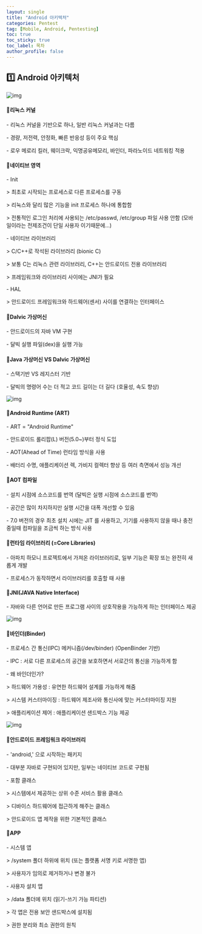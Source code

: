 ```yaml
---
layout: single
title: "Android 아키텍처"
categories: Pentest
tag: [Mobile, Android, Pentesting]
toc: true
toc_sticky: true
toc_label: 목차
author_profile: false
---
```


## 1️⃣ Android 아키텍처

![img](https://blog.kakaocdn.net/dn/F14HR/btqC22agqWK/6V48akzedN1nz9DDnBrncK/img.png)

#### 📜**리눅스 커널**

\- 리눅스 커널을 기반으로 하나, 일반 리눅스 커널과는 다름

\- 경량, 저전력, 안정화, 빠른 반응성 등이 주요 핵심

\- 로우 메로리 킬러, 웨이크락, 익명공유메모리, 바인더, 파라노이드 네트워킹 적용



#### 📜**네이티브 영역**

\- Init

 \> 최초로 시작되는 프로세스로 다른 프로세스를 구동

 \> 리눅스와 달리 많은 기능을 init 프로세스 하나에 통합함

 \> 전통적인 로그인 처리에 사용되는 /etc/passwd, /etc/group 파일 사용 안함
  (모바일이라는 전제조건이 단일 사용자 이기때문에...)

 

\- 네이티브 라이브러리

 \> C/C++로 작석된 라이브러리 (bionic C)

 \> 보통 C는 리눅스 관련 라이브러리, C++는 안드로이드 전용 라이브러리

 \> 프레임워크와 라이브러리 사이에는 JNI가 필요



\- HAL

  \> 안드로이드 프레임워크와 하드웨어(센서) 사이를 연결하는 인터페이스



#### 📜**Dalvic 가상머신**

\- 안드로이드의 자바 VM 구현

\- 달빅 실행 파일(dex)을 실행 가능



#### 📜**Java 가상머신  VS  Dalvic 가상머신**

\- 스택기반 VS 레지스터 기반

\- 달빅의 명령어 수는 더 적고 코드 길이는 더 길다 (호율성, 속도 향상)

![img](https://blog.kakaocdn.net/dn/cwKo1D/btqC6k8nnWN/Y5NKL4nYELOlbzNaRu44U1/img.png)



#### 📜**Android Runtime (ART)**

\- ART = "Android Runtime"

\- 안드로이드 롤리팝(L) 버전(5.0~)부터 정식 도입

\- AOT(Ahead of Time) 런타임 방식을 사용

\- 배터리 수명, 애플리케이션 렉, 가비지 컬렉터 향상 등 여러 측면에서 성능 개선



#### 📜**AOT 컴파일**

\- 설치 시점에 소스코드를 번역 (달빅은 실행 시점에 소스코드를 번역)

\- 공간은 많이 차지하지만 실행 시간을 대폭 개선할 수 있음

\- 7.0 버전의 경우 최초 설치 시에는 JIT 를 사용하고, 기기를 사용하지 않을 때나 충전 중일때 컴파일을 조금씩 하는 방식 사용



#### 📜**런타임 라이브러리 (=Core Libraries)**

\- 아파치 하모니 프로젝트에서 가져온 라이브러리로, 일부 기능은 확장 또는 완전히 새롭게 개발

\- 프로세스가 동작하면서 라이브러리를 호출할 때 사용



#### 📜**JNI(JAVA Native Interface)**

\- 자바와 다른 언어로 만든 프로그램 사이의 상호작용을 가능하게 하는 인터페이스 제공

![img](https://blog.kakaocdn.net/dn/XBoyc/btqC86hJDpU/K2AuLbizZIpvjA5gsKJNY0/img.png)



#### 📜**바인더(Binder)**

\- 프로세스 간 통신(IPC) 메커니즘(/dev/binder) (OpenBinder 기반)

\- IPC : 서로 다른 프로세스의 공간을 보호하면서 서로간의 통신을 가능하게 함

\- 왜 바인더인가?

  \> 하드웨어 가용성 : 유연한 하드웨어 설계를 가능하게 해줌

  \> 시스템 커스터마이징 : 하드웨어 제조사와 통신사에 맞는 커스터마이징 지원

  \> 애플리케이션 제어 : 애플리케이션 샌드박스 기능 제공

![img](https://blog.kakaocdn.net/dn/vqAK9/btqC9MXoRf3/s6vZbOEkCdW8lXMrUY7us0/img.png)



#### 📜**안드로이드 프레임워크 라이브러리**

\- 'android,' 으로 시작하는 패키지

\- 대부분 자바로 구현되어 있지만, 일부는 네이티브 코드로 구현됨

\- 포함 클래스

  \> 시스템에서 제공하는 상위 수준 서비스 활용 클래스

  \> 디바이스 하드웨어에 접근하게 해주는 클래스

  \> 안드로이드 앱 제작을 위한 기본적인 클래스



#### 📜**APP**

\- 시스템 앱

  \> /system 폴더 하위에 위치 (또는 플랫폼 서명 키로 서명한 앱)

  \> 사용자가 임의로 제거하거나 변경 불가

 

\- 사용자 설치 앱

  \> /data 폴더에 위치 (읽기-쓰기 가능 파티션)

  \> 각 앱은 전용 보안 샌드박스에 설치됨

  \> 권한 분리와 최소 권한의 원칙
